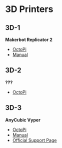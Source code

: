 # 3D Printers

## 3D-1

**Makerbot Replicator 2**

* [OctoPi](http://3d-1.int.leighhack.org)
* [Manual](https://downloads.makerbot.com/replicator2/MakerBot_Replicator2_user_manual.pdf)


## 3D-2

**???**

* [OctoPi](http://3d-2.int.leighhack.org)

## 3D-3

**AnyCubic Vyper**

* [OctoPi](http://3d-3.int.leighhack.org)
* [Manual](https://cdn.shopify.com/s/files/1/0245/5519/2380/files/Anycubic_Vyper_User_Manual_V0.1.1.pdf)
* [Official Support Page](https://www.anycubic.com/pages/firmware-software)
